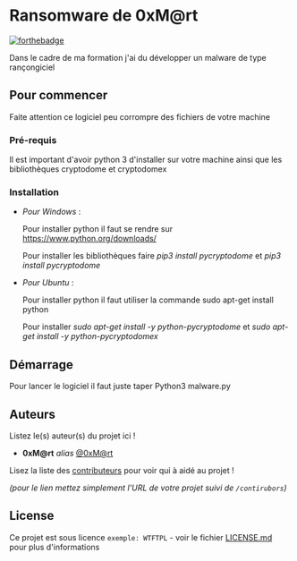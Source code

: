 # Ransomware de 0xM@rt

[![forthebadge](https://forthebadge.com/images/badges/made-with-python.svg)](https://forthebadge.com)

Dans le cadre de ma formation j'ai du développer un malware de type rançongiciel 

## Pour commencer

Faite attention ce logiciel peu corrompre des fichiers de votre machine 

### Pré-requis

Il est important d'avoir python 3 d'installer sur votre machine ainsi que les bibliothèques cryptodome et cryptodomex


### Installation

* _Pour_ _Windows_ :

  Pour installer python il faut se rendre sur https://www.python.org/downloads/
  
  Pour installer les bibliothèques faire *pip3 install pycryptodome* et  *pip3 install pycryptodome*

* _Pour_ _Ubuntu_ :

  Pour installer python il faut utiliser la commande sudo apt-get install python
  
  Pour installer *sudo apt-get install -y python-pycryptodome* et *sudo apt-get install -y python-pycryptodomex*

## Démarrage

Pour lancer le logiciel il faut juste taper Python3 malware.py


## Auteurs
Listez le(s) auteur(s) du projet ici !
* **0xM@rt** _alias_ [@0xM@rt](https://github.com/outout14)

Lisez la liste des [contributeurs](https://github.com/your/project/contributors) pour voir qui à aidé au projet !

_(pour le lien mettez simplement l'URL de votre projet suivi de ``/contirubors``)_

## License

Ce projet est sous licence ``exemple: WTFTPL`` - voir le fichier [LICENSE.md](LICENSE.md) pour plus d'informations
